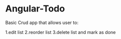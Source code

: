 # Angular-Todo

Basic Crud app that allows user to:


1.edit list
2.reorder list
3.delete list and mark as done

